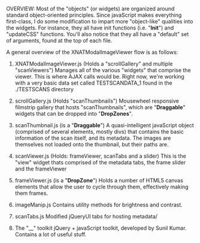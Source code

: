 

OVERVIEW: Most of the "objects" (or widgets) are organized around standard
object-oriented principles.  Since javaScript makes everything
first-class, I do some modification to impart more "object-like" qualities into the widgets. 
For instance, they all have init functions (i.e. "__Init__") and "updateCSS"
functions.  You'll also notice that they all have a "default" set of arguments, found
at the top of each file.  



A general overview of the XNATModalImageViewer flow is as follows:


 1) XNATModalImageViewer.js (Holds a "scrollGallery" and multiple "scanViewers")
		Manages all of the various "widgets" that comprise the viewer.
	    This is where AJAX calls would be.  Right now, we're working with a very basic
		data set called TESTSCANDATA_1 found in the ./TESTSCANS directory


2) scrollGallery.js (Holds "scanThumbnails")
	Mousewheel responsive filmstrip gallery that hosts "scanThumbnails", which are
	"__Draggable__" widgets that can be dropped into "__DropZones__". 


 3) scanThumbnail.js  (is a "__Draggable__")
		A quasi-intelligent javaScript object (comprised of several elements, mostly divs)
		that contains the basic information of the scan itself, and its metadata.  The images
		are themselves not loaded onto the thumbnail, but their paths are.


4) scanViewer.js (Holds: frameViewer, scanTabs and a slider)
	This is the "view" widget thats comprised of the metadata tabs, the frame slider and 
	the frameViewer


 5) frameViewer.js (is a "__DropZone__")
		Holds a number of HTML5 canvas elements that allow the user to cycle through them, 
		effectively making them frames.


6) imageManip.js
	Contains utility methods for brightness and contrast.


7) scanTabs.js
	Modified jQueryUI tabs for hosting metadata/

8) The "__" toolkit
	 jQuery + javaScript toolkit, developed by Sunil Kumar.  Contains a lot of useful stuff.


